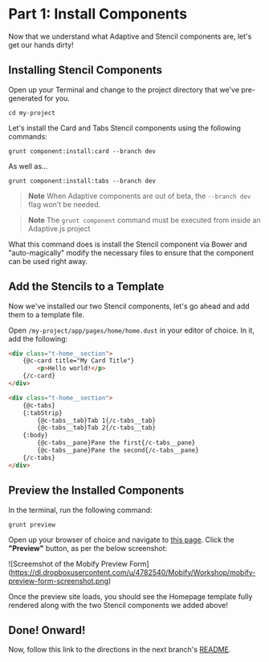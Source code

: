 # Part 1: Install Components

Now that we understand what Adaptive and Stencil components are, let's get our hands dirty!


## Installing Stencil Components

Open up your Terminal and change to the project directory that we've pre-generated for you.

```
cd my-project
```

Let's install the Card and Tabs Stencil components using the following commands:

```
grunt component:install:card --branch dev
```

As well as...

```
grunt component:install:tabs --branch dev
```

> __Note__ When Adaptive components are out of beta, the `--branch dev` flag won’t be needed.

> __Note__ The `grunt component` command must be executed from inside an Adaptive.js project

What this command does is install the Stencil component via Bower and "auto-magically" modify the necessary files to ensure that the component can be used right away.


## Add the Stencils to a Template

Now we've installed our two Stencil components, let's go ahead and add them to a template file.

Open `/my-project/app/pages/home/home.dust` in your editor of choice. In it, add the following:

```html
<div class="t-home__section">
    {@c-card title="My Card Title"}
        <p>Hello world!</p>
    {/c-card}
</div>

<div class="t-home__section">
    {@c-tabs}
    {:tabStrip}
        {@c-tabs__tab}Tab 1{/c-tabs__tab}
        {@c-tabs__tab}Tab 2{/c-tabs__tab}
    {:body}
        {@c-tabs__pane}Pane the first{/c-tabs__pane}
        {@c-tabs__pane}Pane the second{/c-tabs__pane}
    {/c-tabs}
</div>
```


## Preview the Installed Components

In the terminal, run the following command:

```
grunt preview
```

Open up your browser of choice and navigate to [this page](https://preview.mobify.com/?url=http%3A%2F%2Fwww.merlinspotions.com%2F&site_folder=http%3A%2F%2Flocalhost%3A8080%2Fadaptive.js&disabled=0&domain=&scope=1). Click the **"Preview"** button, as per the below screenshot:

![Screemshot of the Mobify Preview Form]
(https://dl.dropboxusercontent.com/u/4782540/Mobify/Workshop/mobify-preview-form-screenshot.png)

Once the preview site loads, you should see the Homepage template fully rendered along with the two Stencil components we added above!


## Done! Onward!

Now, follow this link to the directions in the next branch's [README](https://github.com/mobify/workshop--adaptivejs-components/blob/part-2-customize-markup/README.md).
